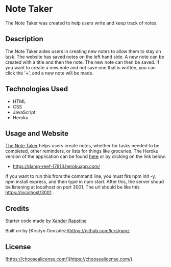 # Note Taker
The Note Taker was created to help users write and keep track of notes.


## Description

The Note Taker aides users in creating new notes to allow them to stay on task. The website has saved notes on the left hand side. A new note can be created with a title and then the note. The new note can then be saved. If you want to create a new note and not save one that is written, you can click the '+', and a new note will be made.

## Technologies Used

- HTML
- CSS
- JavaScript
- Heroku


## Usage and Website

[The Note Taker](https://kirstgonz.github.io/note-taker/) helps users create notes, whether for tasks needed to be completed, other reminders, or lists for things like groceries. The Heroku version of the application can be found [here](https://damp-reef-17913.herokuapp.com/) or by clicking on the link below.

- https://damp-reef-17913.herokuapp.com/

If you want to run this from the command line, you must firs npm init -y, npm install express, and then type in npm start. After this, the server shoud be listening at localhost on port 3001. The url should be like this [https://localhost/3001](https://localhost/3001) .

## Credits

Starter code made by [Xander Rapstine](https://github.com/Xandromus) 

Built on by [Kirstyn Gonzalez](https://github.com/kirstgonz

## License

[https://choosealicense.com/](https://choosealicense.com/).

